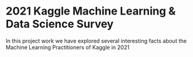 # 2021 Kaggle Machine Learning & Data Science Survey

In this project work we have explored several interesting facts about the Machine Learning Practitioners of Kaggle in 2021 
